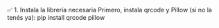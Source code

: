 ✅ 1. Instala la librería necesaria
Primero, instala qrcode y Pillow (si no la tenés ya):
pip install qrcode pillow
